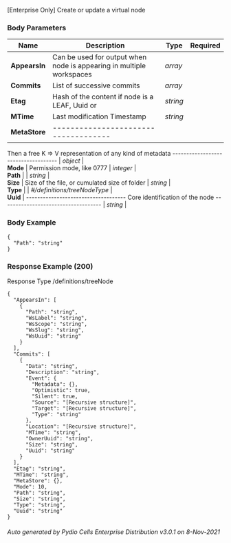 






 
[Enterprise Only] Create or update a virtual node  


### Body Parameters

Name | Description | Type | Required
---|---|---|---
**AppearsIn** | Can be used for output when node is appearing in multiple workspaces | _array_ |   
**Commits** | List of successive commits | _array_ |   
**Etag** | Hash of the content if node is a LEAF, Uuid or | _string_ |   
**MTime** | Last modification Timestamp | _string_ |   
**MetaStore** | ------------------------------------
Then a free K => V representation of any kind of metadata
------------------------------------ | _object_ |   
**Mode** | Permission mode, like 0777 | _integer_ |   
**Path** |  | _string_ |   
**Size** | Size of the file, or cumulated size of folder | _string_ |   
**Type** |  | _#/definitions/treeNodeType_ |   
**Uuid** | ------------------------------------
Core identification of the node
------------------------------------ | _string_ |   


### Body Example
```
{
  "Path": "string"
}
```






### Response Example (200)
Response Type /definitions/treeNode

```
{
  "AppearsIn": [
    {
      "Path": "string",
      "WsLabel": "string",
      "WsScope": "string",
      "WsSlug": "string",
      "WsUuid": "string"
    }
  ],
  "Commits": [
    {
      "Data": "string",
      "Description": "string",
      "Event": {
        "Metadata": {},
        "Optimistic": true,
        "Silent": true,
        "Source": "[Recursive structure]",
        "Target": "[Recursive structure]",
        "Type": "string"
      },
      "Location": "[Recursive structure]",
      "MTime": "string",
      "OwnerUuid": "string",
      "Size": "string",
      "Uuid": "string"
    }
  ],
  "Etag": "string",
  "MTime": "string",
  "MetaStore": {},
  "Mode": 10,
  "Path": "string",
  "Size": "string",
  "Type": "string",
  "Uuid": "string"
}
```




###### Auto generated by Pydio Cells Enterprise Distribution v3.0.1 on 8-Nov-2021
